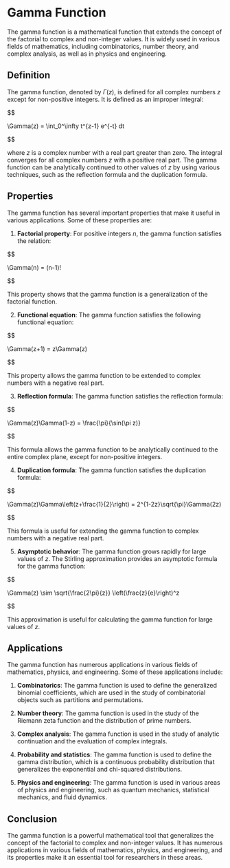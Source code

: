 # Gamma Function

The gamma function is a mathematical function that extends the concept of the factorial to complex and non-integer values. It is widely used in various fields of mathematics, including combinatorics, number theory, and complex analysis, as well as in physics and engineering.

## Definition

The gamma function, denoted by $\Gamma(z)$, is defined for all complex numbers $z$ except for non-positive integers. It is defined as an improper integral:


$$

\Gamma(z) = \int_0^\infty t^{z-1} e^{-t} dt

$$


where $z$ is a complex number with a real part greater than zero. The integral converges for all complex numbers $z$ with a positive real part. The gamma function can be analytically continued to other values of $z$ by using various techniques, such as the reflection formula and the duplication formula.

## Properties

The gamma function has several important properties that make it useful in various applications. Some of these properties are:

1. **Factorial property**: For positive integers $n$, the gamma function satisfies the relation:

   
$$

   \Gamma(n) = (n-1)!
   
$$


   This property shows that the gamma function is a generalization of the factorial function.

2. **Functional equation**: The gamma function satisfies the following functional equation:

   
$$

   \Gamma(z+1) = z\Gamma(z)
   
$$


   This property allows the gamma function to be extended to complex numbers with a negative real part.

3. **Reflection formula**: The gamma function satisfies the reflection formula:

   
$$

   \Gamma(z)\Gamma(1-z) = \frac{\pi}{\sin(\pi z)}
   
$$


   This formula allows the gamma function to be analytically continued to the entire complex plane, except for non-positive integers.

4. **Duplication formula**: The gamma function satisfies the duplication formula:

   
$$

   \Gamma(z)\Gamma\left(z+\frac{1}{2}\right) = 2^{1-2z}\sqrt{\pi}\Gamma(2z)
   
$$


   This formula is useful for extending the gamma function to complex numbers with a negative real part.

5. **Asymptotic behavior**: The gamma function grows rapidly for large values of $z$. The Stirling approximation provides an asymptotic formula for the gamma function:

   
$$

   \Gamma(z) \sim \sqrt{\frac{2\pi}{z}} \left(\frac{z}{e}\right)^z
   
$$


   This approximation is useful for calculating the gamma function for large values of $z$.

## Applications

The gamma function has numerous applications in various fields of mathematics, physics, and engineering. Some of these applications include:

1. **Combinatorics**: The gamma function is used to define the generalized binomial coefficients, which are used in the study of combinatorial objects such as partitions and permutations.

2. **Number theory**: The gamma function is used in the study of the Riemann zeta function and the distribution of prime numbers.

3. **Complex analysis**: The gamma function is used in the study of analytic continuation and the evaluation of complex integrals.

4. **Probability and statistics**: The gamma function is used to define the gamma distribution, which is a continuous probability distribution that generalizes the exponential and chi-squared distributions.

5. **Physics and engineering**: The gamma function is used in various areas of physics and engineering, such as quantum mechanics, statistical mechanics, and fluid dynamics.

## Conclusion

The gamma function is a powerful mathematical tool that generalizes the concept of the factorial to complex and non-integer values. It has numerous applications in various fields of mathematics, physics, and engineering, and its properties make it an essential tool for researchers in these areas.

